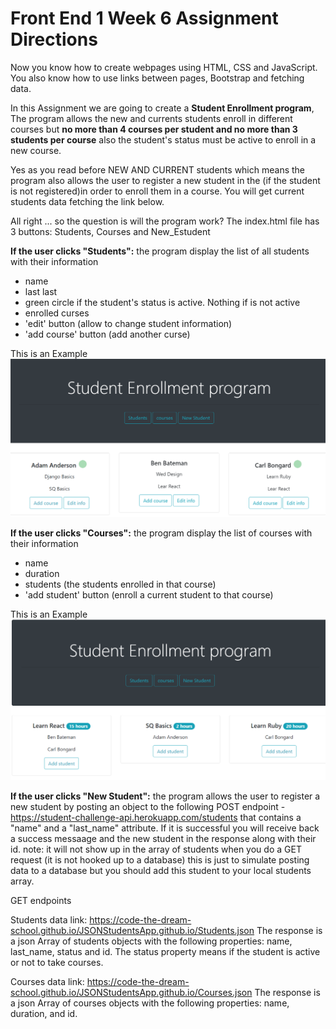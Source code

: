 # Front End 1 Week 6 Assignment Directions

Now you know how to create webpages using HTML, CSS and JavaScript. You also know how to use links between pages, Bootstrap and fetching data.

In this Assignment we are going to create a **Student Enrollment program**,
The program allows the new and currents students enroll in different courses but **no more than 4 courses per student and no more than 3 students per course** also the student's status must be active to enroll in a new course.

Yes as you read before NEW AND CURRENT students which means the program also allows the user to register a new student in the  (if the student is not registered)in order to enroll them in a course. You will get current students data fetching the link below.

All right ... so the question is will the program work?
The index.html file has 3 buttons: Students, Courses and New_Estudent

**If the user clicks "Students":** the program display the list of all students with their information
* name
* last last
* green circle if the student's status is active. Nothing if is not active
* enrolled curses
* 'edit' button (allow to change student information)
* 'add course' button (add another curse)

This is an Example
<img src = "./images/students.png"/>


**If the user clicks "Courses":** the program display the list of courses with their information
* name
* duration
* students (the students enrolled in that course)
* 'add student' button (enroll a current student to that course)

This is an Example
<img src = "./images/courses.png"/>


**If the user clicks "New Student":** the program allows the user to register a new student by posting an object to the following POST endpoint - https://student-challenge-api.herokuapp.com/students that contains a "name" and a "last_name" attribute. If it is successful you will receive back a success messaage and the new student in the response along with their id. 
note: it will not show up in the array of students when you do a GET request (it is not hooked up to a database) this is just to simulate posting data to a database but you should add this student to your local students array. 

GET endpoints

Students data link:
https://code-the-dream-school.github.io/JSONStudentsApp.github.io/Students.json
The response is a json Array of students objects with the following properties: name, last_name, status and id. The status property means if the student is active or not to take courses.

Courses data link:
https://code-the-dream-school.github.io/JSONStudentsApp.github.io/Courses.json
The response is a json Array of courses objects with the following properties: name, duration, and id.
